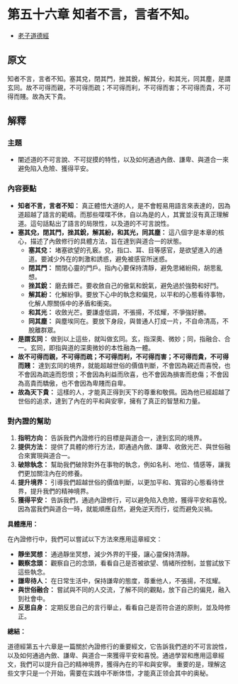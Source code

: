 # 第五十六章 知者不言，言者不知。
- [老子道德經](https://www.daodejing.org/)


## 原文
知者不言，言者不知。塞其兌，閉其門，挫其銳，解其分，和其光，同其塵，是謂玄同。故不可得而親，不可得而疏；不可得而利，不可得而害；不可得而貴，不可得而賤。故為天下貴。


## 解釋
### 主題
- 闡述道的不可言說、不可捉摸的特性，以及如何通過內斂、謙卑、與道合一來避免陷入危險、獲得平安。

### 內容要點
*   **知者不言，言者不知：** 真正體悟大道的人，是不會輕易用語言來表達的，因為道超越了語言的範疇。而那些喋喋不休，自以為是的人，其實並沒有真正理解道。這句話點出了語言的局限性，以及道的不可言說性。
*   **塞其兌，閉其門，挫其銳，解其紛，和其光，同其塵：** 這八個字是本章的核心，描述了內斂修行的具體方法，旨在達到與道合一的狀態。
    *   **塞其兌：** 堵塞欲望的孔竅。兌，指口、耳、目等感官，是欲望進入的通道。要減少外在的刺激和誘惑，避免被感官所迷惑。
    *   **閉其門：** 關閉心靈的門戶。指內心要保持清靜，避免思緒紛飛，胡思亂想。
    *   **挫其銳：** 磨去鋒芒。要收斂自己的傲氣和銳氣，避免過於強勢和好鬥。
    *   **解其紛：** 化解紛爭。要放下心中的執念和偏見，以平和的心態看待事物，化解人際關係中的矛盾和衝突。
    *   **和其光：** 收斂光芒。要謙虛低調，不張揚，不炫耀，不爭強好勝。
    *   **同其塵：** 與塵埃同在。要放下身段，與普通人打成一片，不自命清高，不脫離群眾。
*   **是謂玄同：** 做到以上這些，就叫做玄同。玄，指深奧、微妙；同，指融合、合一。玄同，即指與道的深奧微妙的本性融為一體。
*   **故不可得而親，不可得而疏；不可得而利，不可得而害；不可得而貴，不可得而賤：** 達到玄同的境界，就能超越世俗的價值判斷，不會因為親近而喜悅，也不會因為疏遠而怨恨；不會因為利益而欣喜，也不會因為損害而悲傷；不會因為高貴而驕傲，也不會因為卑賤而自卑。
*   **故為天下貴：** 這樣的人，才能真正得到天下的尊重和敬佩。因為他已經超越了世俗的追求，達到了內在的平和與安寧，擁有了真正的智慧和力量。

### 對內證的幫助
1.  **指明方向：** 告訴我們內證修行的目標是與道合一，達到玄同的境界。
2.  **提供方法：** 提供了具體的修行方法，即通過內斂、謙卑、收斂光芒、與世俗融合來實現與道合一。
3.  **破除執念：** 幫助我們破除對外在事物的執念，例如名利、地位、情感等，讓我們更加關注內在的修養。
4.  **提升境界：** 引導我們超越世俗的價值判斷，以更加平和、寬容的心態看待世界，提升我們的精神境界。
5.  **獲得平安：** 告訴我們，通過內證修行，可以避免陷入危險，獲得平安和喜悅。因為當我們與道合一時，就能順應自然，避免逆天而行，從而避免災禍。

**具體應用：**

在內證修行中，我們可以嘗試以下方法來應用這章經文：

*   **靜坐冥想：** 通過靜坐冥想，減少外界的干擾，讓心靈保持清靜。
*   **觀察念頭：** 觀察自己的念頭，看看自己是否被欲望、情緒所控制，並嘗試放下這些執念。
*   **謙卑待人：** 在日常生活中，保持謙卑的態度，尊重他人，不張揚，不炫耀。
*   **與世俗融合：** 嘗試與不同的人交流，了解不同的觀點，放下自己的偏見，融入到社會中。
*   **反思自身：** 定期反思自己的言行舉止，看看自己是否符合道的原則，並及時修正。

**總結：**

道德經第五十六章是一篇關於內證修行的重要經文，它告訴我們道的不可言說性，以及如何通過內斂、謙卑、與道合一來獲得平安和喜悅。通過學習和應用這章經文，我們可以提升自己的精神境界，獲得內在的平和與安寧。 重要的是，理解这些文字只是一个开始，需要在实践中不断体悟，才能真正领会其中的奥秘。